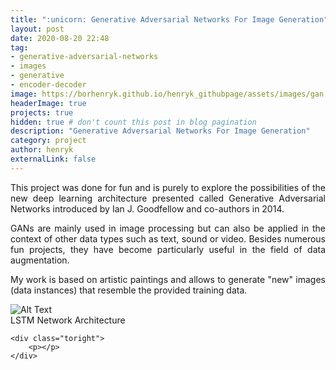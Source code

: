 ```yaml
---
title: ":unicorn: Generative Adversarial Networks For Image Generation"
layout: post
date: 2020-08-20 22:48
tag:
- generative-adversarial-networks
- images
- generative
- encoder-decoder
image: https://borhenryk.github.io/henryk_githubpage/assets/images/gan.png
headerImage: true
projects: true
hidden: true # don't count this post in blog pagination
description: "Generative Adversarial Networks For Image Generation"
category: project
author: henryk
externalLink: false
---
```


<p align="justify"></p>

<p align="justify">This project was done for fun and is purely to explore the possibilities of the new deep learning architecture presented called Generative Adversarial Networks introduced by Ian J. Goodfellow and co-authors in 2014.</p>

<p align="justify">GANs are mainly used in image processing but can also be applied in the context of other data types such as text, sound or video. Besides numerous fun projects, they have become particularly useful in the field of data augmentation.</p>

<p align="justify">My work is based on artistic paintings and allows to generate "new" images (data instances) that resemble the provided training data.</p>

<div class="side-by-side">
    <div class="toleft">
        <img class="image" src="https://borhenryk.github.io/henryk_githubpage/assets/images/IForest.png" alt="Alt Text">
        <figcaption class="caption">LSTM Network Architecture</figcaption>
    </div>

    <div class="toright">
        <p></p>
    </div>
</div>
